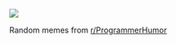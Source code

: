 ![](https://preview.redd.it/12z1xyku49rf1.png?width=320&crop=smart&auto=webp&s=a73afec86c22c209ccd54829d3824c10c3a5a347)

 Random memes from [r/ProgrammerHumor](https://www.reddit.com/r/ProgrammerHumor/)
